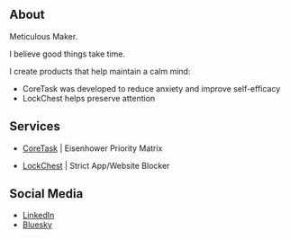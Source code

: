 ## About

Meticulous Maker.

I believe good things take time.

I create products that help maintain a calm mind: 

- CoreTask was developed to reduce anxiety and improve self-efficacy
- LockChest helps preserve attention

## Services

- [CoreTask](https://apps.apple.com/app/coretask/id6478839577) | Eisenhower Priority Matrix

- [LockChest](https://apps.apple.com/app/lockchest/id6477859494) | Strict App/Website Blocker

## Social Media

- [LinkedIn](https://www.linkedin.com/in/seongkyun-lim/)
- [Bluesky](https://bsky.app/profile/seodam-ink.bsky.social)
